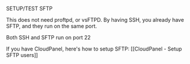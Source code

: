 SETUP/TEST SFTP

This does not need proftpd, or vsFTPD. By having SSH, you already have SFTP, and they run on the same port. 

Both SSH and SFTP run on port 22

If you have CloudPanel, here's how to setup SFTP: [[CloudPanel - Setup SFTP users]]